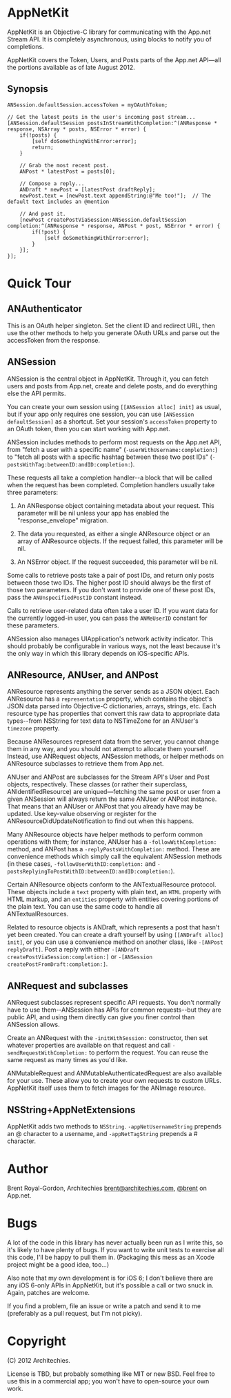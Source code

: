 AppNetKit
=========

AppNetKit is an Objective-C library for communicating with the App.net Stream API. It is completely asynchronous, using blocks to notify you of completions.

AppNetKit covers the Token, Users, and Posts parts of the App.net API—all the portions available as of late August 2012.

Synopsis
------

    ANSession.defaultSession.accessToken = myOAuthToken;
    
    // Get the latest posts in the user's incoming post stream...
    [ANSession.defaultSession postsInStreamWithCompletion:^(ANResponse * response, NSArray * posts, NSError * error) {
        if(!posts) {
            [self doSomethingWithError:error];
            return;
        }
        
        // Grab the most recent post.
        ANPost * latestPost = posts[0];
        
        // Compose a reply...
        ANDraft * newPost = [latestPost draftReply];
        newPost.text = [newPost.text appendString:@"Me too!"];  // The default text includes an @mention
        
        // And post it.
        [newPost createPostViaSession:ANSession.defaultSession completion:^(ANResponse * response, ANPost * post, NSError * error) {
            if(!post) {
                [self doSomethingWithError:error];
            }
        }];
    }];


Quick Tour
=========

ANAuthenticator
-------------

This is an OAuth helper singleton. Set the client ID and redirect URL, then use the other methods to help you generate OAuth URLs and parse out the accessToken from the response.

ANSession
--------

ANSession is the central object in AppNetKit. Through it, you can fetch users and posts from App.net, create and delete posts, and do everything else the API permits.

You can create your own session using `[[ANSession alloc] init]` as usual, but if your app only requires one session, you can use `[ANSession defaultSession]` as a shortcut. Set your session's `accessToken` property to an OAuth token, then you can start working with App.net.

ANSession includes methods to perform most requests on the App.net API, from "fetch a user with a specific name" (`-userWithUsername:completion:`) to "fetch all posts with a specific hashtag between these two post IDs" (`-postsWithTag:betweenID:andID:completion:`).

These requests all take a completion handler--a block that will be called when the request has been completed. Completion handlers usually take three parameters:

1. An ANResponse object containing metadata about your request. This parameter will be nil unless your app has enabled the "response_envelope" migration.

2. The data you requested, as either a single ANResource object or an array of ANResource objects. If the request failed, this parameter will be nil.

3. An NSError object. If the request succeeded, this parameter will be nil.

Some calls to retrieve posts take a pair of post IDs, and return only posts between those two IDs. The higher post ID should always be the first of those two parameters. If you don't want to provide one of these post IDs, pass the `ANUnspecifiedPostID` constant instead.

Calls to retrieve user-related data often take a user ID. If you want data for the currently logged-in user, you can pass the `ANMeUserID` constant for these parameters.

ANSession also manages UIApplication's network activity indicator. This should probably be configurable in various ways, not the least because it's the only way in which this library depends on iOS-specific APIs.

ANResource, ANUser, and ANPost
----------------------------

ANResource represents anything the server sends as a JSON object. Each ANResource has a `representation` property, which contains the object's JSON data parsed into Objective-C dictionaries, arrays, strings, etc. Each resource type has properties that convert this raw data to appropriate data types--from NSString for text data to NSTimeZone for an ANUser's `timezone` property.

Because ANResources represent data from the server, you cannot change them in any way, and you should not attempt to allocate them yourself. Instead, use ANRequest objects, ANSession methods, or helper methods on ANResource subclasses to retrieve them from App.net.

ANUser and ANPost are subclasses for the Stream API's User and Post objects, respectively. These classes (or rather their superclass, ANIdentifiedResource) are uniqued—fetching the same post or user from a given ANSession will always return the same ANUser or ANPost instance. That means that an ANUser or ANPost that you already have may be updated. Use key-value observing or register for the ANResourceDidUpdateNotification to find out when this happens.

Many ANResource objects have helper methods to perform common operations with them; for instance, ANUser has a `-followWithCompletion:` method, and ANPost has a `-replyPostsWithCompletion:` method. These are convenience methods which simply call the equivalent ANSession methods (in these cases, `-followUserWithID:completion:` and `-postsReplyingToPostWithID:betweenID:andID:completion:`).

Certain ANResource objects conform to the ANTextualResource protocol. These objects include a `text` property with plain text, an `HTML` property with HTML markup, and an `entities` property with entities covering portions of the plain text. You can use the same code to handle all ANTextualResources.

Related to resource objects is ANDraft, which represents a post that hasn't yet been created. You can create a draft yourself by using `[[ANDraft alloc] init]`, or you can use a convenience method on another class, like `-[ANPost replyDraft]`. Post a reply with either `-[ANDraft createPostViaSession:completion:]` or `-[ANSession createPostFromDraft:completion:]`.

ANRequest and subclasses
---------------------

ANRequest subclasses represent specific API requests. You don't normally have to use them--ANSession has APIs for common requests--but they are public API, and using them directly can give you finer control than ANSession allows.

Create an ANRequest with the `-initWithSession:` constructor, then set whatever properties are available on that request and call `-sendRequestWithCompletion:` to perform the request. You can reuse the same request as many times as you'd like.

ANMutableRequest and ANMutableAuthenticatedRequest are also available for your use. These allow you to create your own requests to custom URLs. AppNetKit itself uses them to fetch images for the ANImage resource.

NSString+AppNetExtensions
----------------------

AppNetKit adds two methods to `NSString`. `-appNetUsernameString` prepends an @ character to a username, and `-appNetTagString` prepends a # character.

Author
======

Brent Royal-Gordon, Architechies <brent@architechies.com>, [@brent](http://alpha.app.net/brent) on App.net.

Bugs
====

A lot of the code in this library has never actually been run as I write this, so it's likely to have plenty of bugs. If you want to write unit tests to exercise all this code, I'll be happy to pull them in. (Packaging this mess as an Xcode project might be a good idea, too...)

Also note that my own development is for iOS 6; I don't believe there are any iOS 6-only APIs in AppNetKit, but it's possible a call or two snuck in. Again, patches are welcome.

If you find a problem, file an issue or write a patch and send it to me (preferably as a pull request, but I'm not picky).

Copyright
========

(C) 2012 Architechies.

License is TBD, but probably something like MIT or new BSD. Feel free to use this in a commercial app; you won't have to open-source your own work.
